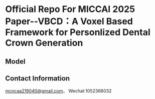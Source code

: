 # Official Repo For MICCAI 2025 Paper--VBCD：A Voxel Based Framework for Personlized Dental Crown Generation

## Model

## Contact Information
mcncaa219040@gmail.com， Wechat:1052366032


